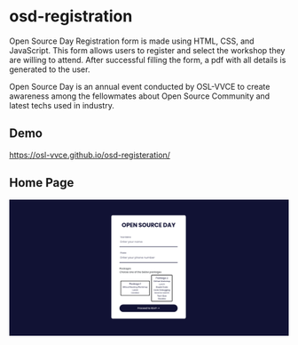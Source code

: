 # osd-registration

Open Source Day Registration form is made using HTML, CSS, and JavaScript. This form allows users to register and select the workshop they are willing to attend. After successful filling the form, a pdf with all details is generated to the user.

Open Source Day is an annual event conducted by OSL-VVCE to create awareness among the fellowmates about Open Source Community and latest techs used in industry.

## Demo

https://osl-vvce.github.io/osd-registeration/

## Home Page

![Home](/images/homepage.png)
